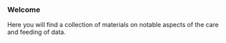 
### Welcome
Here you will find a collection of materials on notable aspects of the care and feeding of data. 



